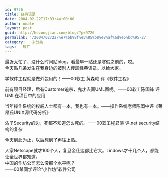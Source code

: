 ```yaml
---
id: 9726
title: 经典语录
date: 2004-02-22T17:33:44+00:00
author: omale
layout: post
guid: http://hezongjian.com/blog/?p=9726
permalink: '/2004/02/22/%e7%bb%8f%e5%85%b8%e8%af%ad%e5%bd%95-2/'
category:   未分类
tags:   软件
---
```

最近太忙了，没什么时间贴blog，看最早一贴还是寒假之前的，哎。  
今天贴几条发生在我身边的被别人传颂经典语录。以飨大家。

学软件工程就是做外包用的！——00软工&nbsp;黄森艳&nbsp;评《软件工程》

前有项目经理，后有Customer追杀，鬼才去画UML图呢。——00软工陈国锋&nbsp;评UML在项目中的应用

当年操作系统的权威人士都有一本，我也有一本。——操作系统老师陈闳中评《莱昂氏UNIX源代码分析》

沾了Security的边，死都不知道怎么死的。——00软工程君涛&nbsp;评.net&nbsp;security结构的复杂

今天到此为止，以后想到了再往上贴。

人家Netscape就才100个人，复旦金仕达都比它大。Lindows才十几个人，都能让全世界都知道。  
中国的作坊公司怎么没那个水平呢？  
——00某同学评论“小作坊”软件公司
